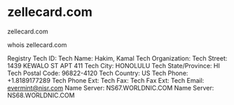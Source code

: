 # zellecard.com
zellecard.com

whois zellecard.com

Registry Tech ID: 
Tech Name: Hakim, Kamal
Tech Organization: 
Tech Street: 1439 KEWALO ST APT 411
Tech City: HONOLULU
Tech State/Province: HI
Tech Postal Code: 96822-4120
Tech Country: US
Tech Phone: +1.8189177289
Tech Phone Ext: 
Tech Fax: 
Tech Fax Ext: 
Tech Email: evermint@nisr.com
Name Server: NS67.WORLDNIC.COM
Name Server: NS68.WORLDNIC.COM

